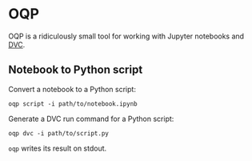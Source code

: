 # OQP

OQP is a ridiculously small tool for working with Jupyter notebooks and [DVC](https://dvc.org).

## Notebook to Python script

Convert a notebook to a Python script:

```shell
oqp script -i path/to/notebook.ipynb
```

Generate a DVC run command for a Python script:

```shell
oqp dvc -i path/to/script.py
```

`oqp` writes its result on stdout.

